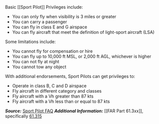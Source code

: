 Basic [[Sport Pilot]] Privileges include:
-   You can only fly when visibility is 3 miles or greater
-   You can carry a passenger
-   You can fly in class E and G airspace
-   You can fly aircraft that meet the definition of light-sport aircraft (LSA)

Some limitations include:
-   You cannot fly for compensation or hire
-   You can fly up to 10,000 ft MSL, or 2,000 ft AGL, whichever is higher
-   You can not fly at night
-   You cannot tow any object

With additional endorsements, Sport Pilots can get privileges to:
-   Operate in class B, C and D airspace
-   Fly aircraft in different category and classes
-   Fly aircraft with a Vh greater than 87 kts
-   Fly aircraft with a Vh less than or equal to 87 kts


***Source:*** [Sport Pilot FAQ](https://www.usua.org/SportPilot/SportPilotFAQ.html)
***Additional Information:*** [[FAR Part 61.3xx]], specifically [61.315](https://www.ecfr.gov/current/title-14/chapter-I/subchapter-D/part-61/subpart-J/section-61.315)